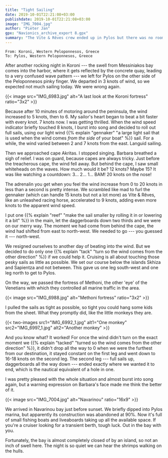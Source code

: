 ```yaml
---
title: "Tight Sailing"
date: 2019-10-01T22:21:08+03:00
publishdate: 2019-10-01T22:21:08+03:00
image: "IMG_7004.jpg"
author: "Pieter Jan"
gpx: "Navionics_archive_export 8.gpx"
summary: "The Vite & Rêves crew ended up in Pylos but there was no room for them in the marina."
---
```


`From: Koroni, Western Peloponnesos, Greece`<br/>
`To: Pylos, Western Peloponnesos, Greece`

After another rocking night in Koroni --- the swell from Messiniakos bay comes into the harbor, where it gets reflected by the concrete quay, leading to a very confused wave pattern --- we left for Pylos on the other side of the Peloponnesos pinky finger. We departed in 3 knots of wind, so we expected not much sailing today. We were wrong again.

{{< image src="IMG_6983.jpg" alt="A last look at the Koroni fortress" ratio="3x2" >}}

Because after 10 minutes of motoring around the peninsula, the wind increased to 5 knots, then to 6. My sailor's heart began to beat a bit faster with every knot. 7 knots now. I was getting thrilled. When the wind speed indicator briefly touched 8 knots, I burst into song and decided to roll out full sails, using our light wind {{% explain "gennaker" "a large light sail that is used when the wind comes _from the side_ of your boat" %}} sail. For a while, the wind varied between 2 and 7 knots from the east. Languid sailing.

Then we approached cape Akritas. I stopped singing. Barbara breathed a sigh of relief. I was on guard, because capes are always tricky. Just before the treacherous cape, the wind fell away. But behind the cape, I saw small whiteheads on the waves. How much would it be? 12 knots? Maybe 15? It was like watching a countdown: 3... 2... 1... BAM! 20 knots on the nose!

The adrenalin you get when you feel the wind increase from 0 to 20 knots in less than a second is pretty intense. We scrambled like mad to furl the gennaker (which can handle 15 knots but not a lot more) as Vite & Rêves, like an unleashed racing horse, accelerated to 9 knots, adding even more knots to the apparent wind speed.

I put one {{% explain "reef" "make the sail smaller by rolling it in or lowering it a bit" %}} in the main, let the daggerboards down two thirds and we were on our merry way. The moment we had come from behind the cape, the wind had shifted from east to north-west. We needed to go --- you guessed it --- north-west.

We resigned ourselves to another day of beating into the wind. But we decided to do only one {{% explain "tack" "turn so the wind comes from the other direction" %}} if we could help it. Cruising is all about touching those pesky sails as little as possible. We set our course below the islands Skhiza and Sapientza and not between. This gave us one leg south-west and one leg north to get to Pylos.

On the way, we passed the fortress of Methoni, the other 'eye' of the Venetians with which they controlled all marine traffic in the area.

{{< image src="IMG_6988.jpg" alt="Methoni fortress" ratio="3x2" >}}

I pulled the sails as tight as possible, so tight you could hang some kids from the sheet. What they promptly did, like the little monkeys they are.

{{< two-images src1="IMG_6992_1.jpg" alt1="One monkey" src2="IMG_6997_1.jpg" alt2="Another monkey" >}}

And you know what? It worked! For once the wind didn't turn on the exact moment we {{% explain "tacked" "turned so the wind comes from the other direction" %}}, it didn't drop all the way to 0 when we were the furthest from our destination, it stayed constant on the first leg and went down to 16-18 knots on the second leg. The second leg --- full sails up, daggerboards all the way down --- ended exactly where we wanted it to end, which is the nautical equivalent of a hole in one.

I was pretty pleased with the whole situation and almost burst into song again, but a warning expression on Barbara's face made me think the better of it.

{{< image src="IMG_7004.jpg" alt="Navarinou" ratio="16x9" >}}

We arrived in Navarinou bay just before sunset. We briefly dipped into Pylos marina, but apparently its construction was abandoned at 90%. Now it's full of small fishing boats and liveaboards taking up all the available space. If you're a cruiser looking for a transient berth, tough luck. Out in the bay with you.

Fortunately, the bay is almost completely closed of by an island, so not an inch of swell here. The night is so quiet we can hear the shrimps walking on the hulls.


